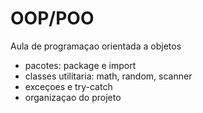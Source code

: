 # OOP/POO

Aula de programaçao orientada a objetos

- pacotes: package e import
- classes utilitaria: math, random, scanner
- exceçoes e try-catch
- organizaçao do projeto